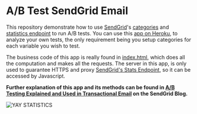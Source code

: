 # A/B Test SendGrid Email
This repository demonstrate how to use [SendGrid](http://sendgrid.com)'s [categories](http://sendgrid.com/docs/API_Reference/SMTP_API/categories.html) and [statistics endpoint](http://sendgrid.com/docs/API_Reference/Web_API/Statistics/index.html) to run A/B tests. You can use this [app on Heroku](https://sendgrid-ab.herokuapp.com/), to analyze your own tests, the only requirement being you setup categories for each variable you wish to test.

The business code of this app is really found in [index.html](https://github.com/nquinlan/sendgrid-ab-tests/blob/master/public/index.html), which does all the computation and makes all the requests. The server in this app, is only used to guarantee HTTPS and proxy [SendGrid's Stats Endpoint](http://sendgrid.com/docs/API_Reference/Web_API/Statistics/index.html), so it can be accessed by Javascript.

**Further explanation of this app and its methods can be found in [A/B Testing Explained and Used in Transactional Email](http://sendgrid.com/blog/ab-testing-explained-used-transactional-email/) on the SendGrid Blog.**

![YAY STATISTICS](https://sendgrid.com/blog/wp-content/uploads/2014/02/YAY-STATISTICS.gif)
